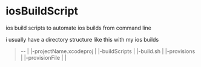 iosBuildScript
==============

ios build scripts to automate ios builds from command line

i usually have a directory structure like this with my ios builds

<blockquote>
--
 |
 |-projectName.xcodeproj
 |
 |-buildScripts
         |
         |-build.sh
         |
         |-provisions
                 |
                 |-provisionFile
 |
 |

</blockquote>